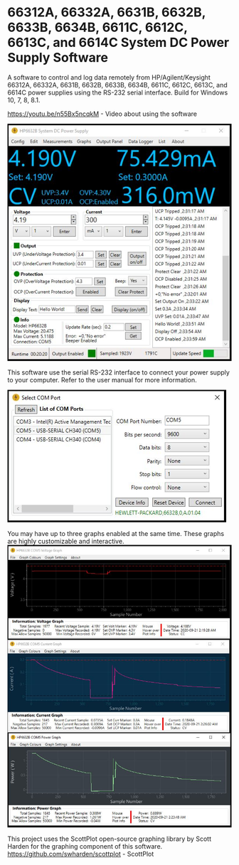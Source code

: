 # 66312A, 66332A, 6631B, 6632B, 6633B, 6634B, 6611C, 6612C, 6613C, and 6614C System DC Power Supply Software
A software to control and log data remotely from HP/Agilent/Keysight 66312A, 66332A, 6631B, 6632B, 6633B, 6634B, 6611C, 6612C, 6613C, and 6614C power supplies using the RS-232 serial interface. Build for Windows 10, 7, 8, 8.1.

https://youtu.be/n55Bx5ncqkM - Video about using the software

![Software Main Window](https://github.com/Niravk1997/663x2A-663xB-661xC-System-DC-Power-Supply-Software/blob/master/Images/Main%20Window.JPG)

This software use the serial RS-232 interface to connect your power supply to your computer. Refer to the user manual for more information.

![Software Main Window](https://github.com/Niravk1997/663x2A-663xB-661xC-System-DC-Power-Supply-Software/blob/master/Images/COM%20Port%20Selection%20Window.JPG)

You may have up to three graphs enabled at the same time. These graphs are highly customizable and interactive.
![Software Main Window](https://github.com/Niravk1997/663x2A-663xB-661xC-System-DC-Power-Supply-Software/blob/master/Images/Customize%20Graphs.JPG)

This project uses the ScottPlot open-source graphing library by Scott Harden for the graphing component of this software.
https://github.com/swharden/scottplot - ScottPlot
